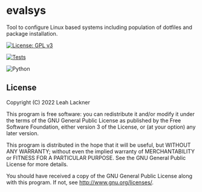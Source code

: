 # evalsys
Tool to configure Linux based systems including population of dotfiles and package installation.

[![License: GPL v3](https://img.shields.io/badge/License-GPLv3-blue.svg)](https://www.gnu.org/licenses/gpl-3.0)

[![Tests](https://github.com/evyli/evalsys/actions/workflows/python-app.yml/badge.svg)](https://github.com/evyli/evalsys/actions/workflows/python-app.yml)

![Python](https://img.shields.io/badge/python-3670A0?style=for-the-badge&logo=python&logoColor=ffdd54)

## License
Copyright (C)  2022 Leah Lackner

This program is free software: you can redistribute it and/or modify
it under the terms of the GNU General Public License as published by
the Free Software Foundation, either version 3 of the License, or
(at your option) any later version.

This program is distributed in the hope that it will be useful,
but WITHOUT ANY WARRANTY; without even the implied warranty of
MERCHANTABILITY or FITNESS FOR A PARTICULAR PURPOSE.  See the
GNU General Public License for more details.

You should have received a copy of the GNU General Public License
along with this program.  If not, see <http://www.gnu.org/licenses/>.
